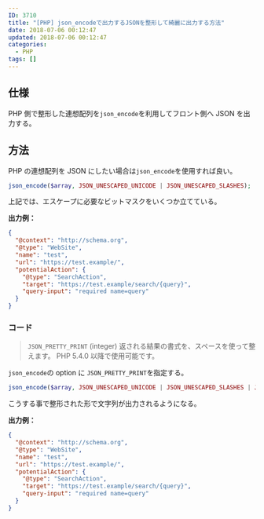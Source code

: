 ```yaml
---
ID: 3710
title: "[PHP] json_encodeで出力するJSONを整形して綺麗に出力する方法"
date: 2018-07-06 00:12:47
updated: 2018-07-06 00:12:47
categories:
  - PHP
tags: []
---
```


## 仕様

PHP 側で整形した連想配列を`json_encode`を利用してフロント側へ JSON を出力する。

## 方法

PHP の連想配列を JSON にしたい場合は`json_encode`を使用すれば良い。

```php
json_encode($array, JSON_UNESCAPED_UNICODE | JSON_UNESCAPED_SLASHES);
```

上記では、エスケープに必要なビットマスクをいくつか立てている。

**出力例：**

```json
{
  "@context": "http://schema.org",
  "@type": "WebSite",
  "name": "test",
  "url": "https://test.example/",
  "potentialAction": {
    "@type": "SearchAction",
    "target": "https://test.example/search/{query}",
    "query-input": "required name=query"
  }
}
```

### コード

> `JSON_PRETTY_PRINT` (integer)
> 返される結果の書式を、スペースを使って整えます。 PHP 5.4.0 以降で使用可能です。

`json_encode`の option に `JSON_PRETTY_PRINT`を指定する。

```php
json_encode($array, JSON_UNESCAPED_UNICODE | JSON_UNESCAPED_SLASHES | JSON_PRETTY_PRINT )
```

こうする事で整形された形で文字列が出力されるようになる。

**出力例：**

```json
{
  "@context": "http://schema.org",
  "@type": "WebSite",
  "name": "test",
  "url": "https://test.example/",
  "potentialAction": {
    "@type": "SearchAction",
    "target": "https://test.example/search/{query}",
    "query-input": "required name=query"
  }
}
```
